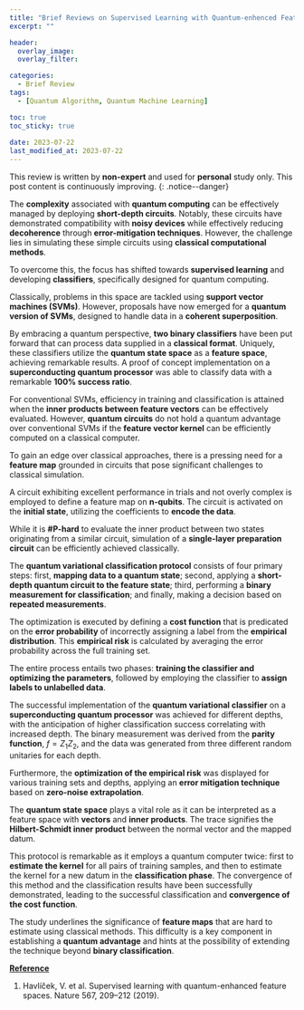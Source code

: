 ```yaml
---
title: "Brief Reviews on Supervised Learning with Quantum-enhenced Feature Spaces"
excerpt: ""

header:
  overlay_image: 
  overlay_filter: 

categories:
  - Brief Review
tags:
  - [Quantum Algorithm, Quantum Machine Learning]

toc: true
toc_sticky: true
 
date: 2023-07-22
last_modified_at: 2023-07-22
---
```


This review is written by **non-expert** and used for **personal** study only. This post content is continuously improving.
{: .notice--danger}

The **complexity** associated with **quantum computing** can be effectively managed by deploying **short-depth circuits**. Notably, these circuits have demonstrated compatibility with **noisy devices** while effectively reducing **decoherence** through **error-mitigation techniques**. However, the challenge lies in simulating these simple circuits using **classical computational methods**.

To overcome this, the focus has shifted towards **supervised learning** and developing **classifiers**, specifically designed for quantum computing.

Classically, problems in this space are tackled using **support vector machines (SVMs)**. However, proposals have now emerged for a **quantum version of SVMs**, designed to handle data in a **coherent superposition**.

By embracing a quantum perspective, **two binary classifiers** have been put forward that can process data supplied in a **classical format**. Uniquely, these classifiers utilize the **quantum state space** as a **feature space**, achieving remarkable results. A proof of concept implementation on a **superconducting quantum processor** was able to classify data with a remarkable **100% success ratio**.

For conventional SVMs, efficiency in training and classification is attained when the **inner products between feature vectors** can be effectively evaluated. However, **quantum circuits** do not hold a quantum advantage over conventional SVMs if the **feature vector kernel** can be efficiently computed on a classical computer.

To gain an edge over classical approaches, there is a pressing need for a **feature map** grounded in circuits that pose significant challenges to classical simulation.

A circuit exhibiting excellent performance in trials and not overly complex is employed to define a feature map on **n-qubits**. The circuit is activated on the **initial state**, utilizing the coefficients to **encode the data**.

While it is **#P-hard** to evaluate the inner product between two states originating from a similar circuit, simulation of a **single-layer preparation circuit** can be efficiently achieved classically.

The **quantum variational classification protocol** consists of four primary steps: first, **mapping data to a quantum state**; second, applying a **short-depth quantum circuit to the feature state**; third, performing a **binary measurement for classification**; and finally, making a decision based on **repeated measurements**.

The optimization is executed by defining a **cost function** that is predicated on the **error probability** of incorrectly assigning a label from the **empirical distribution**. This **empirical risk** is calculated by averaging the error probability across the full training set.

The entire process entails two phases: **training the classifier and optimizing the parameters**, followed by employing the classifier to **assign labels to unlabelled data**.

The successful implementation of the **quantum variational classifier** on a **superconducting quantum processor** was achieved for different depths, with the anticipation of higher classification success correlating with increased depth. The binary measurement was derived from the **parity function**, $f = Z_1Z_2$, and the data was generated from three different random unitaries for each depth.

Furthermore, the **optimization of the empirical risk** was displayed for various training sets and depths, applying an **error mitigation technique** based on **zero-noise extrapolation**.

The **quantum state space** plays a vital role as it can be interpreted as a feature space with **vectors** and **inner products**. The trace signifies the **Hilbert-Schmidt inner product** between the normal vector and the mapped datum.

This protocol is remarkable as it employs a quantum computer twice: first to **estimate the kernel** for all pairs of training samples, and then to estimate the kernel for a new datum in the **classification phase**. The convergence of this method and the classification results have been successfully demonstrated, leading to the successful classification and **convergence of the cost function**.

The study underlines the significance of **feature maps** that are hard to estimate using classical methods. This difficulty is a key component in establishing a **quantum advantage** and hints at the possibility of extending the technique beyond **binary classification**.



**<U>Reference</U>**

1. Havlíček, V. et al. Supervised learning with quantum-enhanced feature spaces. Nature 567, 209–212 (2019). 